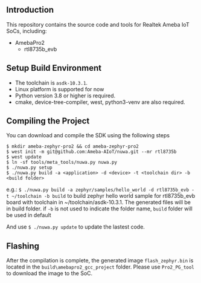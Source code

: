 ## Introduction

This repository contains the source code and tools for Realtek Ameba IoT SoCs, including:
- AmebaPro2
  - rtl8735b_evb

## Setup Build Environment

* The toolchain is `asdk-10.3.1`.
* Linux platform is supported for now
* Python version 3.8 or higher is required.
* cmake, device-tree-compiler, west, python3-venv are also required.

## Compiling the Project

You can download and compile the SDK using the following steps
```
$ mkdir ameba-zephyr-pro2 && cd ameba-zephyr-pro2
$ west init -m git@github.com:Ameba-AIoT/nuwa.git --mr rtl8735b
$ west update
$ ln -sf tools/meta_tools/nuwa.py nuwa.py
$ ./nuwa.py setup
$ ./nuwa.py build -a <application> -d <device> -t <toolchain dir> -b <build folder>
```
e.g.: `$ ./nuwa.py build -a zephyr/samples/hello_world -d rtl8735b_evb -t ~/toolchain -b build` to build zephyr hello world sample for rtl8735b_evb board with
      toolchain in ~/toolchain/asdk-10.3.1. The generated files will be in build folder. if `-b` is not used to indicate the folder name, `build` folder will be used in default

And use `$ ./nuwa.py update` to update the lastest code.

## Flashing

After the compilation is complete, the generated image `flash_zephyr.bin` is located in the `build\amebapro2_gcc_project` folder. Please use `Pro2_PG_tool` to download the image to the SoC.
